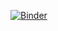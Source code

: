[![Binder](https://mybinder.org/badge_logo.svg)](https://mybinder.org/v2/gh/osheascott/strava/HEAD?labpath=Performance%20Calculator.ipynb)
